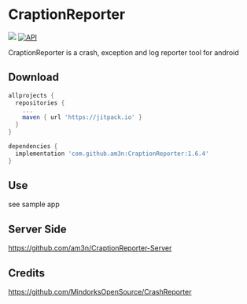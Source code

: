 # CraptionReporter
[![](https://jitpack.io/v/am3n/CraptionReporter.svg)](https://jitpack.io/#am3n/CraptionReporter)
[![API](https://img.shields.io/badge/API-16%2B-brightgreen.svg?style=flat)](https://android-arsenal.com/api?level=16)

CraptionReporter is a crash, exception and log reporter tool for android


## Download

```gradle
allprojects {
  repositories {
    ...
    maven { url 'https://jitpack.io' }
  }
}

dependencies {
  implementation 'com.github.am3n:CraptionReporter:1.6.4'
}
```

## Use
see sample app

## Server Side

https://github.com/am3n/CraptionReporter-Server

## Credits

https://github.com/MindorksOpenSource/CrashReporter
